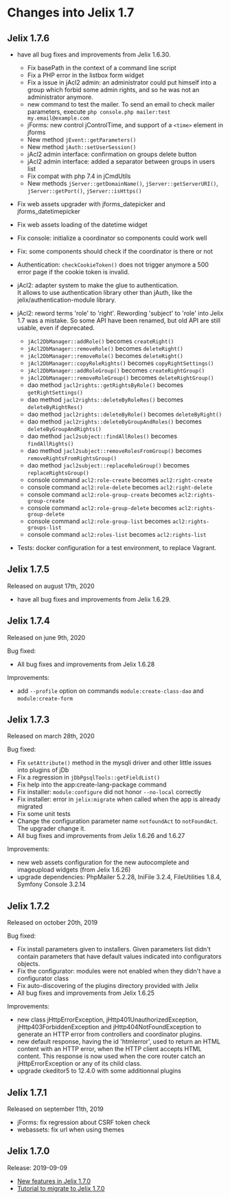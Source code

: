 Changes into Jelix 1.7
======================

Jelix 1.7.6
-----------

* have all bug fixes and improvements from Jelix 1.6.30.
    * Fix basePath in the context of a command line script
    * Fix a PHP error in the listbox form widget
    * Fix a issue in jAcl2 admin: an administrator could put himself into a group which forbid some admin rights, and so he was not an administrator anymore.
    * new command to test the mailer. To send an email to check mailer parameters, 
      execute `php console.php mailer:test my.email@example.com`
    * jForms: new control jControlTime, and support of a `<time>` element in jforms 
    * New method `jEvent::getParameters()`
    * New method `jAuth::setUserSession()`
    * jAcl2 admin interface: confirmation on groups delete button
    * jAcl2 admin interface: added a separator between groups in users list
    * Fix compat with php 7.4 in jCmdUtils
    * New methods `jServer::getDomainName()`, `jServer::getServerURI()`, 
      `jServer::getPort()`, `jServer::isHttps()`

* Fix web assets upgrader with jforms_datepicker and jforms_datetimepicker
* Fix web assets loading of the datetime widget
* Fix console: initialize a coordinator so components could work well
* Fix: some components should check if the coordinator is there or not 
* Authentication: `checkCookieToken()` does not trigger anymore a 500 error page
  if the cookie token is invalid.
* jAcl2: adapter system to make the glue to authentication.    
  It allows to use authentication library other than jAuth, like
  the jelix/authentication-module library.
* jAcl2: reword terms 'role' to 'right'. Rewording 'subject' to 'role' into Jelix 1.7 was a mistake.
  So some API have been renamed, but old API are still usable, even if deprecated. 
  - `jAcl2DbManager::addRole()` becomes `createRight()`
  - `jAcl2DbManager::removeRole()` becomes `deleteRight()`
  - `jAcl2DbManager::removeRole()` becomes `deleteRight()`
  - `jAcl2DbManager::copyRoleRights()` becomes `copyRightSettings()`
  - `jAcl2DbManager::addRoleGroup()` becomes `createRightGroup()`
  - `jAcl2DbManager::removeRoleGroup()` becomes `deleteRightGroup()`
  - dao method `jacl2rights::getRightsByRole()` becomes `getRightSettings()`
  - dao method `jacl2rights::deleteByRoleRes()` becomes `deleteByRightRes()`
  - dao method `jacl2rights::deleteByRole()` becomes `deleteByRight()`
  - dao method `jacl2rights::deleteByGroupAndRoles()` becomes `deleteByGroupAndRights()`
  - dao method `jacl2subject::findAllRoles()` becomes `findAllRights()`
  - dao method `jacl2subject::removeRolesFromGroup()` becomes `removeRightsFromRightsGroup()`
  - dao method `jacl2subject::replaceRoleGroup()` becomes `replaceRightsGroup()`
  - console command `acl2:role-create` becomes `acl2:right-create`
  - console command `acl2:role-delete` becomes `acl2:right-delete`
  - console command `acl2:role-group-create` becomes `acl2:rights-group-create`
  - console command `acl2:role-group-delete` becomes `acl2:rights-group-delete`
  - console command `acl2:role-group-list` becomes `acl2:rights-groups-list`
  - console command `acl2:roles-list` becomes `acl2:rights-list`
* Tests: docker configuration for a test environment, to replace Vagrant.

Jelix 1.7.5
-----------

Released on august 17th, 2020

* have all bug fixes and improvements from Jelix 1.6.29.

Jelix 1.7.4
-----------

Released on june 9th, 2020

Bug fixed:

* All bug fixes and improvements from Jelix 1.6.28

Improvements:

* add `--profile` option on commands `module:create-class-dao` and `module:create-form`

Jelix 1.7.3
-----------

Released on march 28th, 2020

Bug fixed:

* Fix `setAttribute()` method in the mysqli driver and other little issues into plugins of jDb
* Fix a regression in `jDbPgsqlTools::getFieldList()`
* Fix help into the app:create-lang-package command
* Fix installer: `module:configure` did not honor `--no-local` correctly
* Fix installer: error in `jelix:migrate` when called when the app is already migrated
* Fix some unit tests
* Change the configuration parameter name `notfoundAct` to `notFoundAct`. The upgrader change it.
* All bug fixes and improvements from Jelix 1.6.26 and 1.6.27

Improvements:

* new web assets configuration for the new autocomplete and imageupload widgets (from Jelix 1.6.26)
* upgrade dependencies: PhpMailer 5.2.28, IniFile 3.2.4, FileUtilities 1.8.4, Symfony Console 3.2.14


Jelix 1.7.2
-----------

Released on october 20th, 2019 

Bug fixed:

* Fix install parameters given to installers. Given parameters list didn't contain parameters that have default values indicated into configurators objects.
* Fix the configurator: modules were not enabled when they didn't have a configurator class
* Fix auto-discovering of the plugins directory provided with Jelix
* All bug fixes and improvements from Jelix 1.6.25

Improvements:

* new class jHttpErrorException, jHttp401UnauthorizedException, jHttp403ForbiddenException and jHttp404NotFoundException to generate an HTTP error from controllers and coordinator plugins.
* new default response, having the id 'htmlerror', used to return an HTML content with an HTTP error, when the HTTP client accepts HTML content. This response is now used when the core router catch an jHttpErrorException or any of its child class.
* upgrade ckeditor5 to 12.4.0 with some additionnal plugins

Jelix 1.7.1
-----------

Released on september 11th, 2019 

* jForms: fix regression about CSRF token check
* webassets: fix url when using themes 


Jelix 1.7.0
------------

Release: 2019-09-09

  * [New features in Jelix 1.7.0](https://docs.jelix.org/en/manual-1.7/new-features)
  * [Tutorial to migrate to Jelix 1.7.0](https://docs.jelix.org/en/manual-1.7/installation/migrate)
